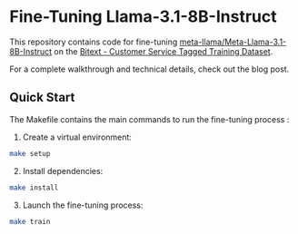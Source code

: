 # Fine-Tuning Llama-3.1-8B-Instruct

This repository contains code for fine-tuning [meta-llama/Meta-Llama-3.1-8B-Instruct](https://huggingface.co/meta-llama/Llama-3.1-8B-Instruct) on the [Bitext - Customer Service Tagged Training Dataset](https://huggingface.co/datasets/bitext/Bitext-customer-support-llm-chatbot-training-dataset).

For a complete walkthrough and technical details, check out the blog post.

## Quick Start
The Makefile contains the main commands to run the fine-tuning process :

1. Create a virtual environment:
```bash
make setup
```

2. Install dependencies:
```bash
make install
```

3. Launch the fine-tuning process:
```bash
make train
```
